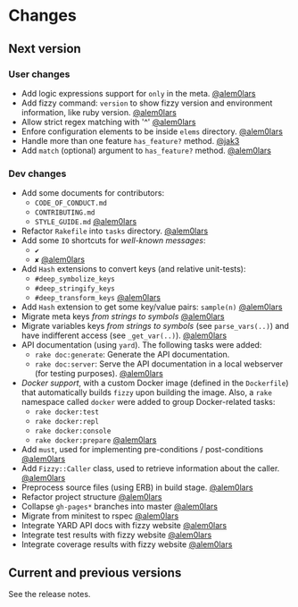 # Changes

## Next version

### User changes

* Add logic expressions support for `only` in the meta.
  [@alem0lars][@alem0lars]
* Add fizzy command: `version` to show fizzy version
  and environment information, like ruby version.
  [@alem0lars][@alem0lars]
* Allow strict regex matching with '^'
  [@alem0lars][@alem0lars]
* Enfore configuration elements to be inside `elems` directory.
  [@alem0lars][@alem0lars]
* Handle more than one feature `has_feature?` method.
  [@jak3][@jak3]
* Add `match` (optional) argument to `has_feature?` method.
  [@alem0lars][@alem0lars]

### Dev changes

* Add some documents for contributors:
  * `CODE_OF_CONDUCT.md`
  * `CONTRIBUTING.md`
  * `STYLE_GUIDE.md`
  [@alem0lars][@alem0lars]
* Refactor `Rakefile` into `tasks` directory.
  [@alem0lars][@alem0lars]
* Add some `IO` shortcuts for *well-known messages*:
  * `✔`
  * `✘`
  [@alem0lars][@alem0lars]
* Add `Hash` extensions to convert keys (and relative unit-tests):
  * `#deep_symbolize_keys`
  * `#deep_stringify_keys`
  * `#deep_transform_keys`
  [@alem0lars][@alem0lars]
* Add `Hash` extension to get some key/value pairs: `sample(n)`
  [@alem0lars][@alem0lars]
* Migrate meta keys *from strings to symbols*
  [@alem0lars][@alem0lars]
* Migrate variables keys *from strings to symbols* (see `parse_vars(..)`)
  and have indifferent access (see `_get_var(..)`).
  [@alem0lars][@alem0lars]
* API documentation (using `yard`). The following tasks were added:
  * `rake doc:generate`: Generate the API documentation.
  * `rake doc:server`: Serve the API documentation in a local webserver
    (for testing purposes).
  [@alem0lars][@alem0lars]
* *Docker support*, with a custom Docker image (defined in the `Dockerfile`)
  that automatically builds `fizzy` upon building the image.
  Also, a `rake` namespace called `docker` were added to group Docker-related
  tasks:
  * `rake docker:test`
  * `rake docker:repl`
  * `rake docker:console`
  * `rake docker:prepare`
  [@alem0lars][@alem0lars]
* Add `must`, used for implementing pre-conditions / post-conditions
  [@alem0lars][@alem0lars]
* Add `Fizzy::Caller` class, used to retrieve information about the
  caller.
  [@alem0lars][@alem0lars]
* Preprocess source files (using ERB) in build stage.
  [@alem0lars][@alem0lars]
* Refactor project structure
  [@alem0lars][@alem0lars]
* Collapse `gh-pages*` branches into master
  [@alem0lars][@alem0lars]
* Migrate from minitest to rspec
  [@alem0lars][@alem0lars]
* Integrate YARD API docs with fizzy website
  [@alem0lars][@alem0lars]
* Integrate test results with fizzy website
  [@alem0lars][@alem0lars]
* Integrate coverage results with fizzy website
  [@alem0lars][@alem0lars]


## Current and previous versions

See the release notes.


<!-- Link declarations -->

[@alem0lars]: https://github.com/alem0lars
[@jak3]:      https://github.com/jak3
